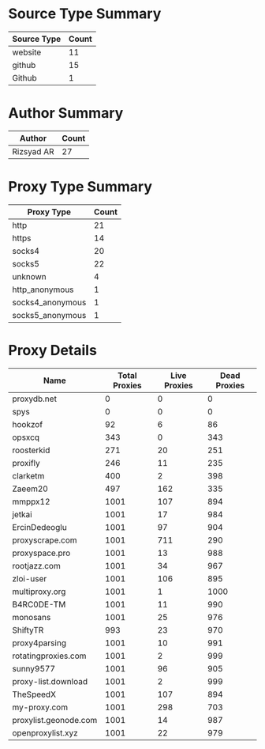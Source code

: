 # Source Type Summary

| Source Type | Count |
|-------------|-------|
| website | 11 |
| github | 15 |
| Github | 1 |


# Author Summary

| Author | Count |
|--------|-------|
| Rizsyad AR | 27 |


# Proxy Type Summary

| Proxy Type | Count |
|------------|-------|
| http | 21 |
| https | 14 |
| socks4 | 20 |
| socks5 | 22 |
| unknown | 4 |
| http_anonymous | 1 |
| socks4_anonymous | 1 |
| socks5_anonymous | 1 |


# Proxy Details

| Name | Total Proxies | Live Proxies | Dead Proxies |
|------|---------------|--------------|---------------|
| proxydb.net | 0 | 0 | 0 |
| spys | 0 | 0 | 0 |
| hookzof | 92 | 6 | 86 |
| opsxcq | 343 | 0 | 343 |
| roosterkid | 271 | 20 | 251 |
| proxifly | 246 | 11 | 235 |
| clarketm | 400 | 2 | 398 |
| Zaeem20 | 497 | 162 | 335 |
| mmppx12 | 1001 | 107 | 894 |
| jetkai | 1001 | 17 | 984 |
| ErcinDedeoglu | 1001 | 97 | 904 |
| proxyscrape.com | 1001 | 711 | 290 |
| proxyspace.pro | 1001 | 13 | 988 |
| rootjazz.com | 1001 | 34 | 967 |
| zloi-user | 1001 | 106 | 895 |
| multiproxy.org | 1001 | 1 | 1000 |
| B4RC0DE-TM | 1001 | 11 | 990 |
| monosans | 1001 | 25 | 976 |
| ShiftyTR | 993 | 23 | 970 |
| proxy4parsing | 1001 | 10 | 991 |
| rotatingproxies.com | 1001 | 2 | 999 |
| sunny9577 | 1001 | 96 | 905 |
| proxy-list.download | 1001 | 2 | 999 |
| TheSpeedX | 1001 | 107 | 894 |
| my-proxy.com | 1001 | 298 | 703 |
| proxylist.geonode.com | 1001 | 14 | 987 |
| openproxylist.xyz | 1001 | 22 | 979 |
